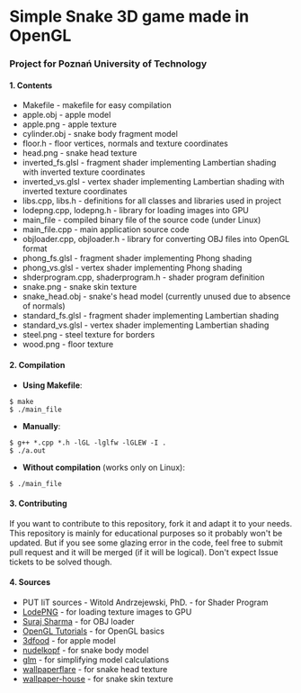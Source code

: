 # Simple Snake 3D game made in OpenGL

### Project for Poznań University of Technology

#### 1. Contents
* Makefile - makefile for easy compilation
* apple.obj - apple model
* apple.png - apple texture
* cylinder.obj - snake body fragment model
* floor.h - floor vertices, normals and texture coordinates
* head.png - snake head texture
* inverted_fs.glsl - fragment shader implementing Lambertian shading with inverted texture coordinates
* inverted_vs.glsl - vertex shader implementing Lambertian shading with inverted texture coordinates
* libs.cpp, libs.h - definitions for all classes and libraries used in project
* lodepng.cpp, lodepng.h - library for loading images into GPU
* main_file - compiled binary file of the source code (under Linux)
* main_file.cpp - main application source code
* objloader.cpp, objloader.h - library for converting OBJ files into OpenGL format
* phong_fs.glsl - fragment shader implementing Phong shading
* phong_vs.glsl - vertex shader implementing Phong shading
* shderprogram.cpp, shaderprogram.h - shader program definition
* snake.png - snake skin texture
* snake_head.obj - snake's head model (currently unused due to absence of normals)
* standard_fs.glsl - fragment shader implementing Lambertian shading
* standard_vs.glsl - vertex shader implementing Lambertian shading
* steel.png - steel texture for borders
* wood.png - floor texture

#### 2. Compilation
* **Using Makefile**:
```
$ make
$ ./main_file
```
* **Manually**:
```
$ g++ *.cpp *.h -lGL -lglfw -lGLEW -I .
$ ./a.out
```
* **Without compilation** (works only on Linux):
```
$ ./main_file
```

#### 3. Contributing
If you want to contribute to this repository, fork it and adapt it to your needs. This repository is mainly for educational purposes so it probably won't be updated. But if you see some glazing error in the code, feel free to submit pull request and it will be merged (if it will be logical). Don't expect Issue tickets to be solved though.

#### 4. Sources
* PUT IiT sources - Witold Andrzejewski, PhD. - for Shader Program
* [LodePNG](https://lodev.org/lodepng/) - for loading texture images to GPU
* [Suraj Sharma](https://www.youtube.com/channel/UC2i39AOpDSlO1Mrn1jQ8Xkg) - for OBJ loader
* [OpenGL Tutorials](https://learnopengl.com/) - for OpenGL basics
* [3dfood](https://www.turbosquid.com/3d-models/3d-apple-1199076) - for apple model
* [nudelkopf](https://www.cgtrader.com/free-3d-print-models/house/decor/hardsurface-padding-cylinder) - for snake body model
* [glm](https://github.com/g-truc/glm) - for simplifying model calculations
* [wallpaperflare](https://www.wallpaperflare.com/snakeskin-illustration-texture-scales-leather-colors-pattern-wallpaper-avas) - for snake head texture
* [wallpaper-house](https://wallpaper-house.com/wallpaper-id-295361.php) - for snake skin texture
